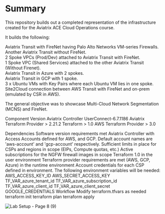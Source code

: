 # Summary

This repository builds out a completed representation of the infrastructure created for the Aviatrix ACE Cloud Operations course.

It builds the following:

Aviatrix Transit with FireNet having Palo Alto Networks VM-series Firewalls.   
Another Aviatrix Transit without FireNet.   
2 Spoke VPCs (Prod/Dev) attached to Aviatrix Transit with FireNet.   
1 Spoke VPC (Shared Services) attached to the other Aviatrix Transit (Without Firenet).  
Aviatrix Transit in Azure with 2 spokes.   
Aviatrix Transit in GCP with 1 spoke.   
3 x Ubuntu VMs with Key Pairs where each Ubuntu VM lies in one spoke.    
Site2Cloud connection between AWS Transit with FireNet and on-prem (emulated by CSR in AWS).     

The general objective was to showcase Multi-Cloud Network Segmentation (MCNS) and FireNet. 

Component	Version
Aviatrix Controller	UserConnect-6.7.1186
Aviatrix Terraform Provider	> 2.21.2
Terraform	> 1.0
AWS Terraform Provider	> 3.0

Dependencies
Software version requirements met
Aviatrix Controller with Access Accounts defined for AWS, and GCP. Default account names are 'aws-account' and 'gcp-account' respectively.
Sufficient limits in place for CSPs and regions in scope (EIPs, Compute quotas, etc.)
Active subscriptions for the NGFW firewall images in scope
Terraform 1.0 in the user environment
Terraform provider requirements are met (AWS, GCP, Azure) in the runtime environment
Account credentials for each CSP defined in environment. The following environment variables will be needed:
AWS_ACCESS_KEY_ID
AWS_SECRET_ACCESS_KEY
TF_VAR_azure_tenant_id
TF_VAR_azure_subscription_id
TF_VAR_azure_client_id
TF_VAR_azure_client_secret
GOOGLE_CREDENTIALS
Workflow
Modify terraform.tfvars as needed
terraform init
terraform plan
terraform apply

![Lab Setup - Page 8 (9)](https://user-images.githubusercontent.com/16576150/171320244-84c8af17-88f6-491f-b304-a6c58ce2413f.png)
